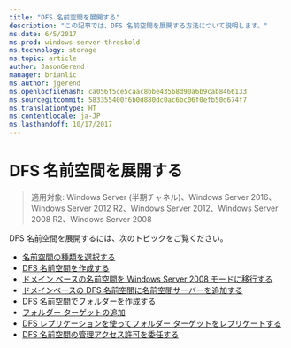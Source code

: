 ```yaml
---
title: "DFS 名前空間を展開する"
description: "この記事では、DFS 名前空間を展開する方法について説明します。"
ms.date: 6/5/2017
ms.prod: windows-server-threshold
ms.technology: storage
ms.topic: article
author: JasonGerend
manager: brianlic
ms.author: jgerend
ms.openlocfilehash: ca056f5ce5caac8bbe43568d90a6b9cab8466133
ms.sourcegitcommit: 583355400f6b0d880dc0ac6bc06f0efb50d674f7
ms.translationtype: HT
ms.contentlocale: ja-JP
ms.lasthandoff: 10/17/2017
---
```

# <a name="deploying-dfs-namespaces"></a>DFS 名前空間を展開する

> 適用対象: Windows Server (半期チャネル)、Windows Server 2016、Windows Server 2012 R2、Windows Server 2012、Windows Server 2008 R2、Windows Server 2008

DFS 名前空間を展開するには、次のトピックをご覧ください。

-   [名前空間の種類を選択する](choose-a-namespace-type.md)
-   [DFS 名前空間を作成する](create-a-dfs-namespace.md)
-   [ドメイン ベースの名前空間を Windows Server 2008 モードに移行する](migrate-a-domain-based-namespace-to-windows-server-2008-mode.md)
-   [ドメインベースの DFS 名前空間に名前空間サーバーを追加する](add-namespace-servers-to-a-domain-based-dfs-namespace.md)
-   [DFS 名前空間でフォルダーを作成する](create-a-folder-in-a-dfs-namespace.md)
-   [フォルダー ターゲットの追加](add-folder-targets.md)
-   [DFS レプリケーションを使ってフォルダー ターゲットをレプリケートする](replicate-folder-targets-using-dfs-replication.md)
-   [DFS 名前空間の管理アクセス許可を委任する](delegate-management-permissions-for-dfs-namespaces.md)
